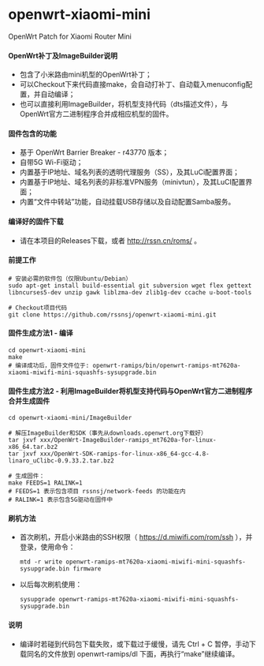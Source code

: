 openwrt-xiaomi-mini
==============

OpenWrt Patch for Xiaomi Router Mini

#### OpenWrt补丁及ImageBuilder说明
* 包含了小米路由mini机型的OpenWrt补丁；
* 可以Checkout下来代码直接make，会自动打补丁、自动载入menuconfig配置，并自动编译；
* 也可以直接利用ImageBuilder，将机型支持代码（dts描述文件），与OpenWrt官方二进制程序合并成相应机型的固件。

#### 固件包含的功能
* 基于 OpenWrt Barrier Breaker - r43770 版本；
* 自带5G Wi-Fi驱动；
* 内置基于IP地址、域名列表的透明代理服务（SS），及其LuCi配置界面；
* 内置基于IP地址、域名列表的非标准VPN服务（minivtun），及其LuCI配置界面；
* 内置“文件中转站”功能，自动挂载USB存储以及自动配置Samba服务。

#### 编译好的固件下载
* 请在本项目的Releases下载，或者 http://rssn.cn/roms/ 。

#### 前提工作

    # 安装必需的软件包（仅限Ubuntu/Debian）
    sudo apt-get install build-essential git subversion wget flex gettext libncurses5-dev unzip gawk liblzma-dev zlib1g-dev ccache u-boot-tools
      
    # Checkout项目代码
    git clone https://github.com/rssnsj/openwrt-xiaomi-mini.git

#### 固件生成方法1 - 编译

    cd openwrt-xiaomi-mini
    make
    # 编译成功后，固件文件位于: openwrt-ramips/bin/openwrt-ramips-mt7620a-xiaomi-miwifi-mini-squashfs-sysupgrade.bin

#### 固件生成方法2 - 利用ImageBuilder将机型支持代码与OpenWrt官方二进制程序合并生成固件

    cd openwrt-xiaomi-mini/ImageBuilder
      
    # 解压ImageBuilder和SDK（事先从downloads.openwrt.org下载好）
    tar jxvf xxx/OpenWrt-ImageBuilder-ramips_mt7620a-for-linux-x86_64.tar.bz2
    tar jxvf xxx/OpenWrt-SDK-ramips-for-linux-x86_64-gcc-4.8-linaro_uClibc-0.9.33.2.tar.bz2
      
    # 生成固件：
    make FEEDS=1 RALINK=1
    # FEEDS=1 表示包含项目 rssnsj/network-feeds 的功能在内
    # RALINK=1 表示包含5G驱动在固件中

#### 刷机方法

* 首次刷机，开启小米路由的SSH权限（ https://d.miwifi.com/rom/ssh ），并登录，使用命令：

    `mtd -r write openwrt-ramips-mt7620a-xiaomi-miwifi-mini-squashfs-sysupgrade.bin firmware`

* 以后每次刷机使用：

    `sysupgrade openwrt-ramips-mt7620a-xiaomi-miwifi-mini-squashfs-sysupgrade.bin`

#### 说明
* 编译时若碰到代码包下载失败，或下载过于缓慢，请先 Ctrl + C 暂停，手动下载同名的文件放到 openwrt-ramips/dl 下面，再执行“make”继续编译。
